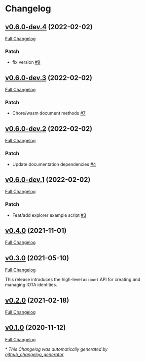# Changelog

## [v0.6.0-dev.4](https://github.com/eike-hass/identity.rs/tree/v0.6.0-dev.4) (2022-02-02)

[Full Changelog](https://github.com/eike-hass/identity.rs/compare/v0.6.0-dev.3...v0.6.0-dev.4)

### Patch

- fix version [\#9](https://github.com/eike-hass/identity.rs/pull/9)

## [v0.6.0-dev.3](https://github.com/eike-hass/identity.rs/tree/v0.6.0-dev.3) (2022-02-02)

[Full Changelog](https://github.com/eike-hass/identity.rs/compare/v0.6.0-dev.2...v0.6.0-dev.3)

### Patch

- Chore/wasm document methods [\#7](https://github.com/eike-hass/identity.rs/pull/7)

## [v0.6.0-dev.2](https://github.com/eike-hass/identity.rs/tree/v0.6.0-dev.2) (2022-02-02)

[Full Changelog](https://github.com/eike-hass/identity.rs/compare/v0.6.0-dev.1...v0.6.0-dev.2)

### Patch

- Update documentation dependencies [\#4](https://github.com/eike-hass/identity.rs/pull/4)

## [v0.6.0-dev.1](https://github.com/eike-hass/identity.rs/tree/v0.6.0-dev.1) (2022-02-02)

[Full Changelog](https://github.com/eike-hass/identity.rs/compare/v0.4.0...v0.6.0-dev.1)

### Patch

- Feat/add explorer example script [\#3](https://github.com/eike-hass/identity.rs/pull/3)

## [v0.4.0](https://github.com/eike-hass/identity.rs/tree/v0.4.0) (2021-11-01)

[Full Changelog](https://github.com/eike-hass/identity.rs/compare/v0.3.0...v0.4.0)

## [v0.3.0](https://github.com/eike-hass/identity.rs/tree/v0.3.0) (2021-05-10)

[Full Changelog](https://github.com/eike-hass/identity.rs/compare/v0.2.0...v0.3.0)
 
This release introduces the high-level `Account` API for creating and managing IOTA identities.

## [v0.2.0](https://github.com/eike-hass/identity.rs/tree/v0.2.0) (2021-02-18)

[Full Changelog](https://github.com/eike-hass/identity.rs/compare/v0.1.0...v0.2.0)

## [v0.1.0](https://github.com/eike-hass/identity.rs/tree/v0.1.0) (2020-11-12)

[Full Changelog](https://github.com/eike-hass/identity.rs/compare/360bf5ce64a7f418249cdeadccb22b9aea7daeb6...v0.1.0)



\* *This Changelog was automatically generated by [github_changelog_generator](https://github.com/github-changelog-generator/github-changelog-generator)*
